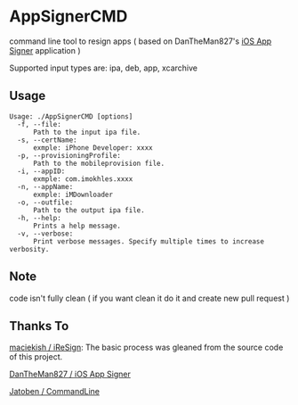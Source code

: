 # AppSignerCMD
command line tool to resign apps ( based on DanTheMan827's [iOS App Signer](https://github.com/DanTheMan827/ios-app-signer) application )

Supported input types are: ipa, deb, app, xcarchive

Usage
------

```
Usage: ./AppSignerCMD [options]
  -f, --file:
      Path to the input ipa file.
  -s, --certName:
      exmple: iPhone Developer: xxxx
  -p, --provisioningProfile:
      Path to the mobileprovision file.
  -i, --appID:
      exmple: com.imokhles.xxxx
  -n, --appName:
      exmple: iMDownloader
  -o, --outfile:
      Path to the output ipa file.
  -h, --help:
      Prints a help message.
  -v, --verbose:
      Print verbose messages. Specify multiple times to increase verbosity.
```

Note
------

code isn't fully clean ( if you want clean it do it and create new pull request )


Thanks To
------
[maciekish / iReSign](https://github.com/maciekish/iReSign): The basic process was gleaned from the source code of this project.

[DanTheMan827 / iOS App Signer](https://github.com/DanTheMan827/ios-app-signer)

[Jatoben / CommandLine](https://github.com/jatoben/CommandLine)